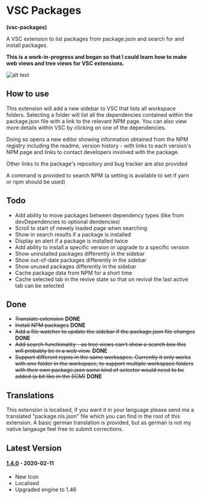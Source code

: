 # VSC Packages

**(vsc-packages)**

A VSC extension to list packages from package.json and search for and install packages.

**This is a work-in-progress and began so that I could learn how to make web views and tree views for VSC extensions.**

![alt text](https://raw.githubusercontent.com/sketchbuch/vsc-packages/master/docs/images/vsc-packages-ani.gif 'VSC Packages')

## How to use

This extension will add a new sidebar to VSC that lists all workspace folders. Selecting a folder will list all the dependencies contained within the package.json file with a link to the relevant NPM page. You can also view more details within VSC by clicking on one of the dependencies.

Doing so opens a new editor showing information obtained from the NPM registry including the readme, version history - with links to each version's NPM page and links to contact developers involved with the package.

Other links to the package's repository and bug tracker are also provided

A command is provided to search NPM (a setting is available to set if yarn or npm should be used)

## Todo

- Add ability to move packages between dependency types (like from devDependencies to optional dendencies)
- Scroll to start of newely loaded page when searching
- Show in search results if a package is installed
- Display an alert if a package is installed twice
- Add ability to install a specific version or upgrade to a specific version
- Show uninstalled packages differently in the sidebar
- Show out-of-date packages differently in the sidebar
- Show unused packages differently in the sidebar
- Cache package data from NPM for a short time
- Cache selected tab in the revive state so that on revival the last active tab can be selected

## Done

- ~~Translate extension~~ **DONE**
- ~~Install NPM packages~~ **DONE**
- ~~Add a file watcher to update the sidebar if the package.json file changes~~ **DONE**
- ~~Add search functionality - as tree views can't show a search box this will probably be in a web view.~~ **DONE**
- ~~Support different repos in the same worksapce. Currently it only works with one folder in the workspace, to support multiple workspace folders with their own package.json some kind of selector would need to be added (a bit like in the SCM)~~ **DONE**

## Translations

This extension is localised, if you want it in your language please send me a translated "package.nls.json" file which you can find in the root of this extension. A basic german translation is provided, but as german is not my native langauge feel free to submit corrections.

## Latest Version

#### [1.4.0](https://github.com/sketchbuch/vsc-packages/compare/v1.2.1...v1.4.0) - 2020-02-11

- New Icon
- Localised
- Upgraded engine to 1.46

